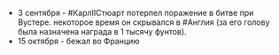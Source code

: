 * 3 сентября - #КарлIIСтюарт  потерпел поражение в битве при Вустере. некоторое время он скрывался в #Англия (за его голову была назначена награда в 1 тысячу фунтов).
* 15 октября - бежал во Францию
